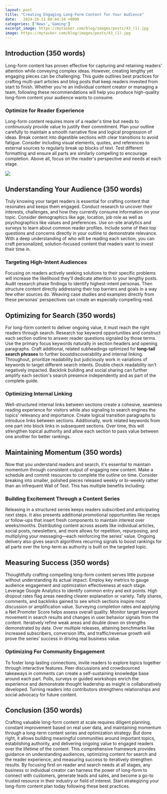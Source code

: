 ```yaml
---
layout: post
title: "Creating Engaging Long-Form Content for Your Audience"
date:   2024-10-11 08:44:34 +0000
categories: ['News','Gaming']
excerpt_image: https://mytasker.com/blog/images/posts/43_(1).jpg
image: https://mytasker.com/blog/images/posts/43_(1).jpg
---
```


## Introduction (350 words)
Long-form content has proven effective for capturing and retaining readers' attention while conveying complex ideas. However, creating lengthy yet engaging pieces can be challenging. This guide outlines best practices for crafting multi-part articles and blog posts that keep readers invested from start to finish. Whether you're an individual content creator or managing a team, following these recommendations will help you produce high-quality long-form content your audience wants to consume.
### Optimize for Reader Experience 
Long-form content requires more of a reader's time but needs to continuously provide value to justify their commitment. Plan your outline carefully to maintain a smooth narrative flow and logical progression of ideas. Break content into digestible sections with clear transitions to avoid fatigue. Consider including visual elements, quotes, and references to external sources to regularly break up blocks of text. Test different formatting and ensure all parts are similarly compelling to encourage completion. Above all, focus on the reader's perspective and needs at each stage.

![](https://freshwater.b-cdn.net/wp-content/uploads/2020/03/great-content.jpeg)
## Understanding Your Audience (350 words) 
Truly knowing your target readers is essential for crafting content that resonates and keeps them engaged. Conduct research to uncover their interests, challenges, and how they currently consume information on your topic. Consider demographics like age, location, job role as well as psychographics like values and preferences. Use on-site analytics and surveys to learn about common reader profiles. Include some of their top questions and concerns directly in your outline to demonstrate relevance. With a deep understanding of who will be reading each section, you can craft personalized, solution-focused content that readers want to invest their time in.
### Targeting **High-Intent Audiences**
Focusing on readers actively seeking solutions to their specific problems will increase the likelihood they'll dedicate attention to your lengthy posts. Audit research phase findings to identify highest-intent personas. Then structure content directly addressing their top barriers and goals in a way few other sources do. Weaving case studies and examples directly from these personas' perspectives can create an especially compelling read.
## Optimizing for Search (350 words) 
For long-form content to deliver ongoing value, it must reach the right readers through search. Research top keyword opportunities and construct each section outline to answer reader questions signaled by those terms. Use the primary focus keywords naturally in section headers and opening paragraphs. Craft additional, related subheadings optimized for **long-tail search phrases** to further boostdiscoverability and internal linking. Throughout, prioritize readability but judiciously work in variations of keywords to target different search intents. Double check readability isn't negatively impacted. Backlink building and social sharing can further amplify each section's search presence independently and as part of the complete guide.
### Optimizing **Internal Linking**  
Well-structured internal links between sections create a cohesive, seamless reading experience for visitors while also signaling to search engines the topics' relevancy and importance. Create logical transition paragraphs to introduce links between sections. Additionally, work related keywords from one part into block links in subsequent sections. Over time, this will strengthen topical authority and allow each section to pass value between one another for better rankings.
## Maintaining Momentum (350 words) 
Now that you understand readers and search, it's essential to maintain momentum through consistent output of engaging new content. Make a schedule and commit resources to complete the outline on time. Consider breaking into smaller, polished pieces released weekly or bi-weekly rather than an infrequent Wall of Text. This has multiple benefits including:
### Building Excitement Through a Content Series
Releasing in a structured series keeps readers subscribed and anticipating next steps. It also presents additional promotional opportunities like recaps or follow-ups that insert fresh components to maintain interest over weeks/months.
Distributing content across assets like individual articles, social posts, newsletters, and more allows for repetition, repurposing, and multiplying your messaging—each reinforcing the series’ value.
Ongoing delivery also gives search algorithms recurring signals to boost rankings for all parts over the long-term as authority is built on the targeted topic.
## Measuring Success (350 words) 
Thoughtfully crafting compelling long-form content serves little purpose without understanding its actual impact. Employ key metrics to gauge audience engagement and optimization effectiveness at each stage. Leverage Google Analytics to identify common entry and exit points. High dropout rates flag areas needing clearer explanation or variety. Tally shares, comments, and backlinks gained to see which sections inspire most discussion or amplification value. Surveying completion rates and applying a Net Promoter Score helps assess overall quality. Monitor target keyword movement in search results and changes in user behavior signals from the content. Iteratively refine weak areas and double down on strengths demonstrated by data. Over multiple releases, attaining benchmarks like increased subscribers, conversion lifts, and traffic/revenue growth will prove the series’ success in driving real business value.
### Optimizing For Community Engagement
To foster long-lasting connections, invite readers to explore topics together through interactive features. Peer discussions and crowdsourced takeaways in comments can create a self-sustaining knowledge base around each part. Polls, surveys or guided workshops enrich the experience and demonstrate thought leadership as insight is collaboratively developed. Turning readers into contributors strengthens relationships and social advocacy for future content.
## Conclusion (350 words) 
Crafting valuable long-form content at scale requires diligent planning, constant improvement based on real user data, and maintaining momentum through a long-term content series and optimization strategy. But done right, it allows building meaningful communities around important topics, establishing authority, and delivering ongoing value to engaged readers over the lifetime of the content. This comprehensive framework provides guidance on understanding audiences, optimizing content for search and the reader experience, and measuring success to iteratively strengthen results. By focusing first on reader and search needs at all stages, any business or individual creator can harness the power of long-form to connect with customers, generate leads and sales, and become a go-to trusted resource in their industry or field of interest. Start strategizing your long-form content plan today following these best practices.